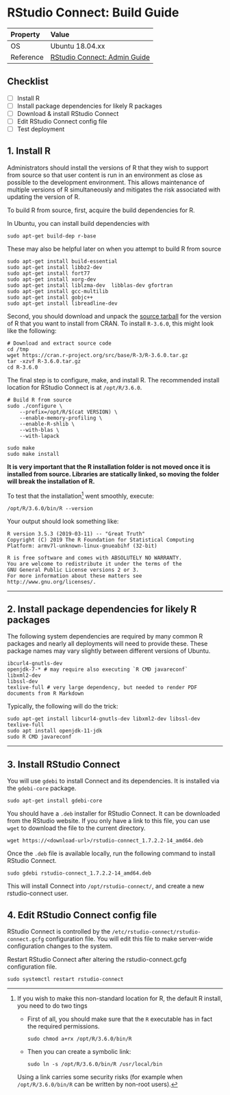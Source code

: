 # RStudio Connect: Build Guide

|Property|Value|
|:--|:--|
|OS|Ubuntu 18.04.xx|
|Reference| [RStudio Connect: Admin Guide](https://docs.rstudio.com/connect/admin/index.html)|

## Checklist

- [ ] Install R
- [ ] Install package dependencies for likely R packages 
- [ ] Download & install RStudio Connect
- [ ] Edit RStudio Connect config file
- [ ] Test deployment

## 1. Install R
 Administrators should install the versions of R that they wish to support from source so that user content is run in an environment as close as possible to the development environment. This allows maintenance of multiple versions of R simultaneously and mitigates the risk associated with updating the version of R.
 
To build R from source, first, acquire the build dependencies for R.

In Ubuntu, you can install build dependencies with

```console
sudo apt-get build-dep r-base
```

These may also be helpful later on when you attempt to build R from source

```
sudo apt-get install build-essential
sudo apt-get install libbz2-dev
sudo apt-get install fort77
sudo apt-get install xorg-dev
sudo apt-get install liblzma-dev  libblas-dev gfortran
sudo apt-get install gcc-multilib
sudo apt-get install gobjc++
sudo apt-get install libreadline-dev
```

Second, you should download and unpack the [source tarball](https://cran.r-project.org/src/base/R-3/R-3.6.0.tar.gz) for the version of R that you want to install from CRAN. To install `R-3.6.0`, this might look like the following:

```console
# Download and extract source code
cd /tmp
wget https://cran.r-project.org/src/base/R-3/R-3.6.0.tar.gz
tar -xzvf R-3.6.0.tar.gz
cd R-3.6.0
```

The final step is to configure, make, and install R. The recommended install location for RStudio Connect is at `/opt/R/3.6.0`.

```console
# Build R from source
sudo ./configure \
    --prefix=/opt/R/$(cat VERSION) \
    --enable-memory-profiling \
    --enable-R-shlib \
    --with-blas \
    --with-lapack
	
sudo make
sudo make install
```

**It is very important that the R installation folder is not moved once it is installed from source. Libraries are statically linked, so moving the folder will break the installation of R.**

To test that the installation[^1] went smoothly, execute:

[^1]: If you wish to make this non-standard location for R, the default R install, you need to do two tings

	* First of all, you should make sure that the `R` executable has in fact the required permissions.

		`sudo chmod a+rx /opt/R/3.6.0/bin/R`

	* Then you can create a symbolic link:

		`sudo ln -s /opt/R/3.6.0/bin/R /usr/local/bin`

	Using a link carries some security risks (for example when `/opt/R/3.6.0/bin/R` can be written by non-root users).


```console
/opt/R/3.6.0/bin/R --version
```
Your output should look something like:

```
R version 3.5.3 (2019-03-11) -- "Great Truth"
Copyright (C) 2019 The R Foundation for Statistical Computing
Platform: armv7l-unknown-linux-gnueabihf (32-bit)

R is free software and comes with ABSOLUTELY NO WARRANTY.
You are welcome to redistribute it under the terms of the
GNU General Public License versions 2 or 3.
For more information about these matters see
http://www.gnu.org/licenses/.

```

-----


## 2. Install package dependencies for likely R packages 

The following system dependencies are required by many common R packages and nearly all deployments will need to provide these. These package names may vary slightly between different versions of Ubuntu.

```
ibcurl4-gnutls-dev
openjdk-7-* # may require also executing `R CMD javareconf`
libxml2-dev
libssl-dev
texlive-full # very large dependency, but needed to render PDF documents from R Markdown
```

Typically, the following will do the trick:

```console
sudo apt-get install libcurl4-gnutls-dev libxml2-dev libssl-dev texlive-full
sudo apt install openjdk-11-jdk
sudo R CMD javareconf
```

-----

## 3. Install RStudio Connect

You will use `gdebi` to install Connect and its dependencies. It is installed via the `gdebi-core` package.

```console
sudo apt-get install gdebi-core
```

You should have a `.deb` installer for RStudio Connect. It can be downloaded from the RStudio website. If you only have a link to this file, you can use `wget` to download the file to the current directory.

```console
wget https://<download-url>/rstudio-connect_1.7.2.2-14_amd64.deb
```

Once the `.deb` file is available locally, run the following command to install RStudio Connect.

```console
sudo gdebi rstudio-connect_1.7.2.2-14_amd64.deb
```

This will install Connect into `/opt/rstudio-connect/`, and create a new rstudio-connect user.

## 4. Edit RStudio Connect config file

RStudio Connect is controlled by the `/etc/rstudio-connect/rstudio-connect.gcfg` configuration file. You will edit this file to make server-wide configuration changes to the system.

Restart RStudio Connect after altering the rstudio-connect.gcfg configuration file.

`sudo systemctl restart rstudio-connect`


